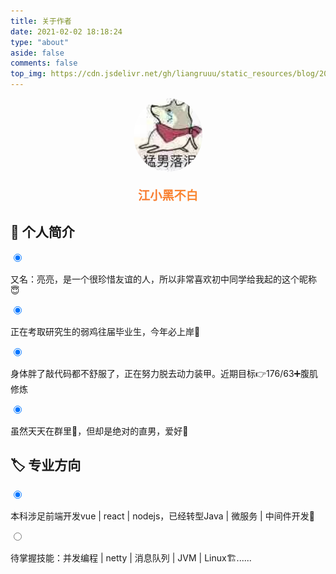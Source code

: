 ```yaml
---
title: 关于作者
date: 2021-02-02 18:18:24
type: "about"
aside: false
comments: false
top_img: https://cdn.jsdelivr.net/gh/liangruuu/static_resources/blog/20210204160034.jpg
---
```


<div>
    <center>
        <img src="/img/avatar.jpg" style="width:110px;height:auto;border-radius:50%;"/>
    </center>
    <center style="font-size:1.2rem;background-image:linear-gradient(92deg,#f35626 0,#feab3a 100%);-webkit-background-clip:text;-webkit-text-fill-color:transparent;font-family:YouYuan;font-weight:bold; margin-top:20px;">
        <p>江小黑不白</p>
    </center>
</div>

## 🤡 个人简介

<div class="checkbox blue">
  <input type="radio" checked/>
  <p>又名：亮亮，是一个很珍惜友谊的人，所以非常喜欢初中同学给我起的这个昵称😇</p>
</div>
<div class="checkbox blue">
  <input type="radio" checked/>
  <p>正在考取研究生的弱鸡往届毕业生，今年必上岸💪</p>
</div>
<div class="checkbox blue">
  <input type="radio" checked/>
  <p>身体胖了敲代码都不舒服了，正在努力脱去动力装甲。近期目标👉176/63➕腹肌修炼</p>
</div>
<div class="checkbox blue">
  <input type="radio" checked/>
  <p>虽然天天在群里🤺，但却是绝对的直男，爱好👧</p>
</div>

## 🏷️ 专业方向

<div class="checkbox yellow">
  <input type="radio" checked/>
  <p>本科涉足前端开发vue | react | nodejs，已经转型Java | 微服务 | 中间件开发👋</p>
</div>
<div class="checkbox yellow">
  <input type="radio"/>
  <p>待掌握技能：并发编程 | netty | 消息队列 | JVM | Linux🏗️......</p>
</div>
